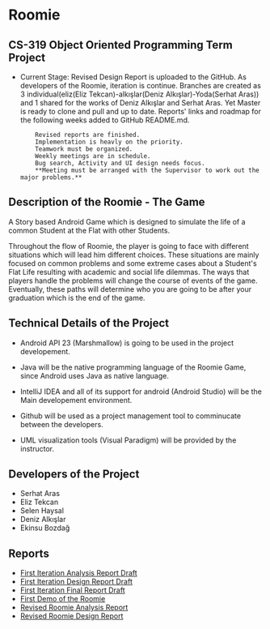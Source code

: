 # Roomie
## CS-319 Object Oriented Programming Term Project 


- Current Stage: Revised Design Report is uploaded to the GitHub. As developers of the Roomie, iteration is continue. Branches are created as 3 individual(eliz(Eliz Tekcan)-alkışlar(Deniz Alkışlar)-Yoda(Serhat Aras)) and 1 shared for the works of Deniz Alkışlar and Serhat Aras. Yet Master is ready to clone and pull and up to date. Reports' links and roadmap for the following weeks added to GitHub README.md.

          Revised reports are finished. 
          Implementation is heavly on the priority.
          Teamwork must be organized.
          Weekly meetings are in schedule.
          Bug search, Activity and UI design needs focus.
          **Meeting must be arranged with the Supervisor to work out the major problems.** 
          
## Description of the Roomie - The Game


A Story based Android Game which is designed to simulate the life of a common Student at the Flat with other Students. 

Throughout the flow of Roomie, the player is going to face with different situations which will lead him different choices. 
These situations are mainly focused on common problems and some extreme cases about a Student's Flat Life resulting with academic and social life dilemmas. The ways that players handle the problems will change the course of events of the game. Eventually, these paths will determine who you are going to be after your graduation which is the end of the game. 


## Technical Details of the Project


- Android API 23 (Marshmallow) is going to be used in the project developement. 

- Java will be the native programming language of the Roomie Game, since Android uses Java as native language. 

- IntelliJ IDEA and all of its support for android (Android Studio) will be the Main developement environment.

- Github will be used as a project management tool to comminucate between the developers.

- UML visualization tools (Visual Paradigm) will be provided by the instructor. 


## Developers of the Project


- Serhat Aras 
- Eliz Tekcan 
- Selen Haysal 
- Deniz Alkışlar 
- Ekinsu Bozdağ


## Reports
- [First Iteration Analysis Report Draft](https://github.com/serhataras/Roomie/blob/master/Roomie_Documentation/3.K%20First%20Iteration%20Roomie%20Analysis%20Report.pdf "First Iteration Analysis Report Draft of the Roomie")
- [First Iteration Design Report Draft](https://github.com/serhataras/Roomie/blob/master/Roomie_Documentation/3.K%20Roomie%20System%20Design%20Report.pdf "First Iteration Design Report Draft of the Roomie")
- [First Iteration Final Report Draft](https://github.com/serhataras/Roomie/blob/master/Roomie_Documentation/3.K%20First%20Iteration%20Roomie%20Final%20Report.pdf "First Iteration Final Report Draft of the Roomie")
- [First Demo of the Roomie](https://github.com/serhataras/Roomie/blob/master/Roomie_Documentation/demo.pdf "First Demo of the Roomie")
- [Revised Roomie Analysis Report](https://github.com/serhataras/Roomie/blob/master/Roomie_Documentation/Revised%20Roomie%20Analysis%20Report.pdf "Revised Roomie Analysis Report")
- [Revised Roomie Design Report](https://github.com/serhataras/Roomie/blob/master/Roomie_Documentation/Revised%20Roomie%20Design%20Report.pdf "Revised Roomie Design Report")


